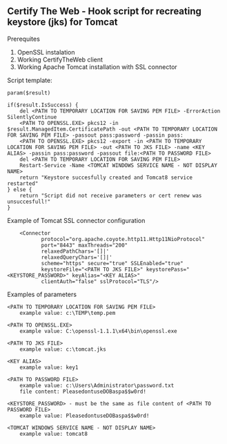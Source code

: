 ## Certify The Web - Hook script for recreating keystore (jks) for Tomcat

Prerequites

1. OpenSSL instalation
2. Working CertifyTheWeb client
3. Working Apache Tomcat installation with SSL connector

Script template:

```
param($result)

if($result.IsSuccess) {
    del <PATH TO TEMPORARY LOCATION FOR SAVING PEM FILE> -ErrorAction SilentlyContinue
    <PATH TO OPENSSL.EXE> pkcs12 -in $result.ManagedItem.CertificatePath -out <PATH TO TEMPORARY LOCATION FOR SAVING PEM FILE> -passout pass:password -passin pass:
    <PATH TO OPENSSL.EXE> pkcs12 -export -in <PATH TO TEMPORARY LOCATION FOR SAVING PEM FILE> -out <PATH TO JKS FILE> -name <KEY ALIAS> -passin pass:password -passout file:<PATH TO PASSWORD FILE>
    del <PATH TO TEMPORARY LOCATION FOR SAVING PEM FILE>
    Restart-Service -Name <TOMCAT WINDOWS SERVICE NAME - NOT DISPLAY NAME>
    return "Keystore succesfully created and Tomcat8 service restarted"
} else {
    return "Script did not receive parameters or cert renew was unsuccesfull!"
} 
```

Example of Tomcat SSL connector configuration

```
	<Connector
           protocol="org.apache.coyote.http11.Http11NioProtocol"
           port="8443" maxThreads="200"
		   relaxedPathChars='[]|'
		   relaxedQueryChars='[]|'
           scheme="https" secure="true" SSLEnabled="true"
           keystoreFile="<PATH TO JKS FILE>" keystorePass="<KEYSTORE_PASSWORD>" keyAlias="<KEY ALIAS>"
           clientAuth="false" sslProtocol="TLS"/>
```

Examples of parameters

```
<PATH TO TEMPORARY LOCATION FOR SAVING PEM FILE>
    example value: c:\TEMP\temp.pem

<PATH TO OPENSSL.EXE>
    example value: C:\openssl-1.1.1\x64\bin\openssl.exe
    
<PATH TO JKS FILE>
    example value: c:\tomcat.jks

<KEY ALIAS>
    example value: key1

<PATH TO PASSWORD FILE>
    example value: c:\Users\Administrator\password.txt
    file content: PleasedontuseDOBaspa$$w0rd!
    
<KEYSTORE_PASSWORD> - must be the same as file content of <PATH TO PASSWORD FILE>
    example value: PleasedontuseDOBaspa$$w0rd!
    
<TOMCAT WINDOWS SERVICE NAME - NOT DISPLAY NAME>
    example value: tomcat8
```
